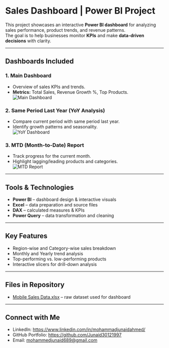 # Sales Dashboard | Power BI Project

This project showcases an interactive **Power BI dashboard** for analyzing sales performance, product trends, and revenue patterns.  
The goal is to help businesses monitor **KPIs** and make **data-driven decisions** with clarity.

---

##  Dashboards Included

### 1. Main Dashboard  
- Overview of sales KPIs and trends.  
- **Metrics:** Total Sales, Revenue Growth %, Top Products.  
![Main Dashboard](https://github.com/Junaid30121997/Power-BI-Sales-Project/blob/main/Screenshot%202025-07-17%20155708.png)


### 2. Same Period Last Year (YoY Analysis)  
- Compare current period with same period last year.  
- Identify growth patterns and seasonality.  
![YoY Dashboard](https://github.com/Junaid30121997/Power-BI-Sales-Project/blob/main/Screenshot%202025-07-17%20155806.png)


### 3. MTD (Month-to-Date) Report  
- Track progress for the current month.  
- Highlight lagging/leading products and categories.  
![MTD Report](https://github.com/Junaid30121997/Power-BI-Sales-Project/blob/main/Screenshot%202025-07-17%20155846.png)

---

##  Tools & Technologies
- **Power BI** – dashboard design & interactive visuals  
- **Excel** – data preparation and source files  
- **DAX** – calculated measures & KPIs  
- **Power Query** – data transformation and cleaning  

---

##  Key Features
- Region-wise and Category-wise sales breakdown  
- Monthly and Yearly trend analysis  
- Top-performing vs. low-performing products  
- Interactive slicers for drill-down analysis  

---

##  Files in Repository
- [Mobile Sales Data.xlsx](https://github.com/Junaid30121997/Power-BI-Sales-Project/blob/main/Mobile%20Sales%20Data.xlsx) – raw dataset used for dashboard   


---
## Connect with Me
- LinkedIn: https://www.linkedin.com/in/mohammadjunaidahmed/
- GitHub Portfolio: https://github.com/Junaid30121997
- Email: mohammedjunaid689@gmail.com


